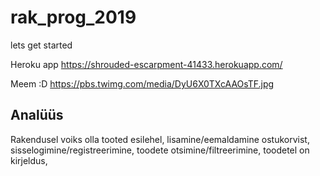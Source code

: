 # rak_prog_2019

lets get started

Heroku app
https://shrouded-escarpment-41433.herokuapp.com/

Meem :D
https://pbs.twimg.com/media/DyU6X0TXcAAOsTF.jpg

<h2>Analüüs</h2>
Rakendusel voiks olla tooted esilehel, lisamine/eemaldamine ostukorvist, sisselogimine/registreerimine, toodete otsimine/filtreerimine, toodetel on kirjeldus, 